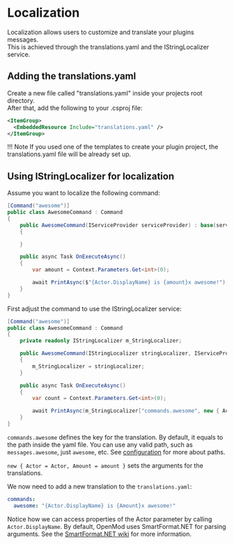 # Localization
Localization allows users to customize and translate your plugins messages.  
This is achieved through the translations.yaml and the IStringLocalizer service.  

## Adding the translations.yaml
Create a new file called "translations.yaml" inside your projects root directory.  
After that, add the following to your .csproj file: 
```xml
<ItemGroup>
  <EmbeddedResource Include="translations.yaml" />
</ItemGroup>
```

!!! Note
    If you used one of the templates to create your plugin project, the translations.yaml file will be already set up.

## Using IStringLocalizer for localization
Assume you want to localize the following command:
```c#
[Command("awesome")]
public class AwesomeCommand : Command
{
    public AwesomeCommand(IServiceProvider serviceProvider) : base(serviceProvider)
    {

    }

    public async Task OnExecuteAsync()
    {
        var amount = Context.Parameters.Get<int>(0);

        await PrintAsync($"{Actor.DisplayName} is {amount}x awesome!");
    }
}
```

First adjust the command to use the IStringLocalizer service:
```c#
[Command("awesome")]
public class AwesomeCommand : Command
{
    private readonly IStringLocalizer m_StringLocalizer;

    public AwesomeCommand(IStringLocalizer stringLocalizer, IServiceProvider serviceProvider) : base(serviceProvider)
    {
        m_StringLocalizer = stringLocalizer;
    }

    public async Task OnExecuteAsync()
    {
        var count = Context.Parameters.Get<int>(0);

        await PrintAsync(m_StringLocalizer["commands.awesome", new { Actor = Actor, Amount = amount }]);
    }
}
```

`commands.awesome` defines the key for the translation. By default, it equals to the path inside the yaml file. You can use any valid path, such as `messages.awesome`, just `awesome`, etc. See [configuration](../configuration.md) for more about paths.  

`new { Actor = Actor, Amount = amount }` sets the arguments for the translations.

We now need to add a new translation to the `translations.yaml`:
```yaml
commands: 
  awesome: "{Actor.DisplayName} is {Amount}x awesome!"
```

Notice how we can access properties of the Actor parameter by calling `Actor.DisplayName`. By default, OpenMod uses SmartFormat.NET for parsing arguments. See the [SmartFormat.NET wiki](https://github.com/axuno/SmartFormat/wiki) for more information. 